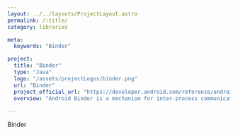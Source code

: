 ```yaml
---
layout: ../../layouts/ProjectLayout.astro
permalink: /:title/
category: libraries

meta:
  keywords: "Binder"

project:
  title: "Binder"
  type: "Java"
  logo: "/assets/projectLogos/binder.png"
  url: "Binder"
  project_official_url: "https://developer.android.com/reference/android/os/Binder"
  overview: "Android Binder is a mechanism for inter-process communication (IPC) in the Android operating system. It enables secure and efficient communication between different processes."

---
```


<p>Binder</p>
